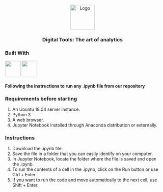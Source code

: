 <div id="top"></div>

<br />

<div align="center">
  <a href="https://github.com/sayuriGui/AnaliticsChallenge.git">
    <img src="https://upload.wikimedia.org/wikipedia/commons/4/47/Logo_del_ITESM.svg" alt="Logo" width="80" height="80">
  </a>
<h3 align="center">Digital Tools: The art of analytics</h3>
  
</div>

### Built With


<div>
<img width="50px" height="50px" src="https://upload.wikimedia.org/wikipedia/commons/thumb/3/38/Jupyter_logo.svg/1200px-Jupyter_logo.svg.png"/>
<img width="50px" height="50px" src="https://skillicons.dev/icons?i=py"/>
</div>

<h4 align="left">Following the instructions to run any .ipynb file from our repository</h4>

### Requirements before starting

1. An Ubuntu 18.04 server instance.
2. Python 3
3. A web browser.
4. Jupyter Notebook installed through Anaconda distribution or externally.

### Instructions

1. Download the .ipynb file.
2. Save the file in a folder that you can easily identify on your computer.
3. In Jupyter Notebook, locate the folder where the file is saved and open the .ipynb.
4. To run the contents of a cell in the .ipynb, click on the Run button or use Ctrl + Enter.
5. If you want to run the code and move automatically to the next cell, use Shift + Enter.
